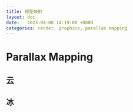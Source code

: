 ```yaml
---
title: 视差映射
layout: doc
date:   2023-04-08 14:19:00 +0800
categories: render, graphics, parallax mapping
---
```


# Parallax Mapping
## 云
## 冰